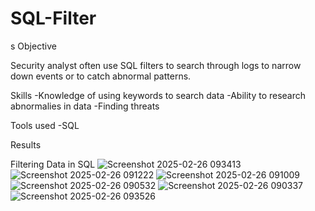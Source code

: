 # SQL-Filter
s
Objective

Security analyst often use SQL filters to search through logs to narrow down events or to catch abnormal patterns. 

Skills
-Knowledge of using keywords to search data
-Ability to research abnormalies in data
-Finding threats

Tools used
-SQL

Results 

Filtering Data in SQL
![Screenshot 2025-02-26 093413](https://github.com/user-attachments/assets/0be3c64b-6475-40bc-a8b6-7d1a03c1d9a3)
![Screenshot 2025-02-26 091222](https://github.com/user-attachments/assets/a31c3e49-e5e5-4e7e-b9ee-bf1cc0ba0c66)
![Screenshot 2025-02-26 091009](https://github.com/user-attachments/assets/0b83f491-c8e7-4c42-8b55-6275ac00ebb8)
![Screenshot 2025-02-26 090532](https://github.com/user-attachments/assets/0f1bee34-aa0b-4286-b5c0-c2df64e8340f)
![Screenshot 2025-02-26 090337](https://github.com/user-attachments/assets/5b815416-2ef4-4d6b-b4d7-fa526f03887a)
![Screenshot 2025-02-26 093526](https://github.com/user-attachments/assets/d51a261e-4fe3-444f-85f5-092daeff9f11)
